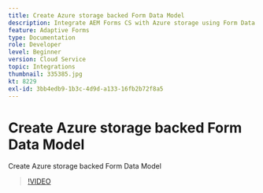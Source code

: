 ```yaml
---
title: Create Azure storage backed Form Data Model
description: Integrate AEM Forms CS with Azure storage using Form Data Model
feature: Adaptive Forms
type: Documentation
role: Developer
level: Beginner
version: Cloud Service
topic: Integrations
thumbnail: 335385.jpg
kt: 8229
exl-id: 3bb4edb9-1b3c-4d9d-a133-16fb2b72f8a5
---
```

# Create Azure storage backed Form Data Model

Create Azure storage backed Form Data Model

>[!VIDEO](https://video.tv.adobe.com/v/335385?quality=12&learn=on)
